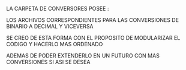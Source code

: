 

LA CARPETA DE CONVERSORES POSEE :

LOS ARCHIVOS CORRESPONDIENTES PARA LAS CONVERSIONES DE BINARIO A DECIMAL Y VICEVERSA

SE CREO DE ESTA FORMA CON EL PROPOSITO DE MODULARIZAR EL CODIGO Y HACERLO MAS ORDENADO

ADEMAS DE PODER EXTENDERLO EN UN FUTURO CON MAS CONVERSIONES SI ASI SE DESEA